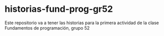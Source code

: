 # historias-fund-prog-gr52

Este repositorio va a tener las historias para la primera actividad de la clase Fundamentos de programación, grupo 52